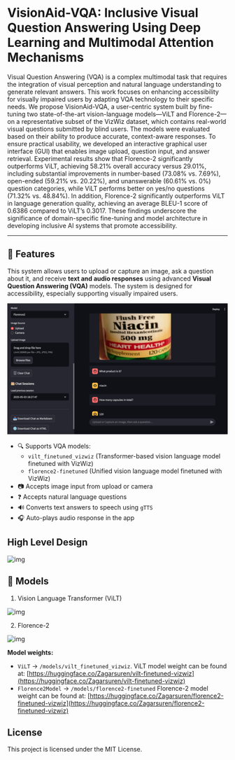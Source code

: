 # VisionAid-VQA: Inclusive Visual Question Answering Using Deep Learning and Multimodal Attention Mechanisms

Visual Question Answering (VQA) is a complex multimodal task that requires the integration
of visual perception and natural language understanding to generate relevant answers. This
work focuses on enhancing accessibility for visually impaired users by adapting VQA
technology to their specific needs. We propose VisionAid-VQA, a user-centric system built by
fine-tuning two state-of-the-art vision-language models—ViLT and Florence-2—on a
representative subset of the VizWiz dataset, which contains real-world visual questions
submitted by blind users. The models were evaluated based on their ability to produce accurate,
context-aware responses. To ensure practical usability, we developed an interactive graphical
user interface (GUI) that enables image upload, question input, and answer retrieval.
Experimental results show that Florence-2 significantly outperforms ViLT, achieving 58.21%
overall accuracy versus 29.01%, including substantial improvements in number-based (73.08%
vs. 7.69%), open-ended (59.21% vs. 20.22%), and unanswerable (60.61% vs. 0%) question
categories, while ViLT performs better on yes/no questions (71.32% vs. 48.84%). In addition,
Florence-2 significantly outperforms ViLT in language generation quality, achieving an
average BLEU-1 score of 0.6386 compared to ViLT’s 0.3017. These findings underscore the
significance of domain-specific fine-tuning and model architecture in developing inclusive AI
systems that promote accessibility.

---

## 🧠 Features

This system allows users to upload or capture an image, ask a question about it, and receive **text and audio responses** using advanced **Visual Question Answering (VQA)** models. The system is designed for accessibility, especially supporting visually impaired users.

![img](https://github.com/zagarsuren/visionaid-vqa/blob/main/assets/demo/app.jpeg?raw=true)

- 🔍 Supports VQA models:
  - `vilt_finetuned_vizwiz` (Transformer-based vision language model finetuned with VizWiz)
  - `florence2-finetuned` (Unified vision language model finetuned with VizWiz)
- 📷 Accepts image input from upload or camera
- ❓ Accepts natural language questions 
- 🔊 Converts text answers to speech using `gTTS`
- 🎧 Auto-plays audio response in the app

## High Level Design
![img](https://i.imgur.com/5StHHvp.jpeg)

## 🧠 Models

1) Vision Language Transformer (ViLT)

![img](https://i.imgur.com/lfZ68DA.jpeg)

2) Florence-2

![img](https://i.imgur.com/iTxz7OZ.jpeg)

**Model weights:**

- `ViLT` → `/models/vilt_finetuned_vizwiz`. ViLT model weight can be found at: [https://huggingface.co/Zagarsuren/vilt-finetuned-vizwiz](https://huggingface.co/Zagarsuren/vilt-finetuned-vizwiz)
- `Florence2Model` → `/models/florence2-finetuned` Florence-2 model weight can be found at: [https://huggingface.co/Zagarsuren/florence2-finetuned-vizwiz](https://huggingface.co/Zagarsuren/florence2-finetuned-vizwiz)

## License
This project is licensed under the MIT License.